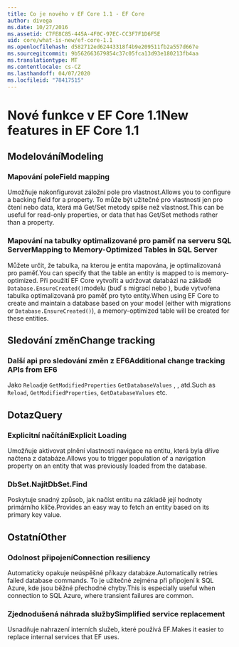 ```yaml
---
title: Co je nového v EF Core 1.1 - EF Core
author: divega
ms.date: 10/27/2016
ms.assetid: C7FE8C85-445A-4F0C-97EC-CC3F7F1D6F5E
uid: core/what-is-new/ef-core-1.1
ms.openlocfilehash: d582712ed62443318f4b9e209511fb2a557d667e
ms.sourcegitcommit: 9b562663679854c37c05fca13d93e180213fb4aa
ms.translationtype: MT
ms.contentlocale: cs-CZ
ms.lasthandoff: 04/07/2020
ms.locfileid: "78417515"
---
```

# <a name="new-features-in-ef-core-11"></a><span data-ttu-id="54774-102">Nové funkce v EF Core 1.1</span><span class="sxs-lookup"><span data-stu-id="54774-102">New features in EF Core 1.1</span></span>

## <a name="modeling"></a><span data-ttu-id="54774-103">Modelování</span><span class="sxs-lookup"><span data-stu-id="54774-103">Modeling</span></span>

### <a name="field-mapping"></a><span data-ttu-id="54774-104">Mapování pole</span><span class="sxs-lookup"><span data-stu-id="54774-104">Field mapping</span></span>

<span data-ttu-id="54774-105">Umožňuje nakonfigurovat záložní pole pro vlastnost.</span><span class="sxs-lookup"><span data-stu-id="54774-105">Allows you to configure a backing field for a property.</span></span> <span data-ttu-id="54774-106">To může být užitečné pro vlastnosti jen pro čtení nebo data, která má Get/Set metody spíše než vlastnost.</span><span class="sxs-lookup"><span data-stu-id="54774-106">This can be useful for read-only properties, or data that has Get/Set methods rather than a property.</span></span>

### <a name="mapping-to-memory-optimized-tables-in-sql-server"></a><span data-ttu-id="54774-107">Mapování na tabulky optimalizované pro paměť na serveru SQL Server</span><span class="sxs-lookup"><span data-stu-id="54774-107">Mapping to Memory-Optimized Tables in SQL Server</span></span>

<span data-ttu-id="54774-108">Můžete určit, že tabulka, na kterou je entita mapována, je optimalizovaná pro paměť.</span><span class="sxs-lookup"><span data-stu-id="54774-108">You can specify that the table an entity is mapped to is memory-optimized.</span></span> <span data-ttu-id="54774-109">Při použití EF Core vytvořit a udržovat databázi na základě `Database.EnsureCreated()`modelu (buď s migrací nebo ), bude vytvořena tabulka optimalizovaná pro paměť pro tyto entity.</span><span class="sxs-lookup"><span data-stu-id="54774-109">When using EF Core to create and maintain a database based on your model (either with migrations or `Database.EnsureCreated()`), a memory-optimized table will be created for these entities.</span></span>

## <a name="change-tracking"></a><span data-ttu-id="54774-110">Sledování změn</span><span class="sxs-lookup"><span data-stu-id="54774-110">Change tracking</span></span>

### <a name="additional-change-tracking-apis-from-ef6"></a><span data-ttu-id="54774-111">Další api pro sledování změn z EF6</span><span class="sxs-lookup"><span data-stu-id="54774-111">Additional change tracking APIs from EF6</span></span>

<span data-ttu-id="54774-112">Jako `Reload`je `GetModifiedProperties` `GetDatabaseValues` , , atd.</span><span class="sxs-lookup"><span data-stu-id="54774-112">Such as `Reload`, `GetModifiedProperties`, `GetDatabaseValues` etc.</span></span>

## <a name="query"></a><span data-ttu-id="54774-113">Dotaz</span><span class="sxs-lookup"><span data-stu-id="54774-113">Query</span></span>

### <a name="explicit-loading"></a><span data-ttu-id="54774-114">Explicitní načítání</span><span class="sxs-lookup"><span data-stu-id="54774-114">Explicit Loading</span></span>

<span data-ttu-id="54774-115">Umožňuje aktivovat plnění vlastnosti navigace na entitu, která byla dříve načtena z databáze.</span><span class="sxs-lookup"><span data-stu-id="54774-115">Allows you to trigger population of a navigation property on an entity that was previously loaded from the database.</span></span>

### <a name="dbsetfind"></a><span data-ttu-id="54774-116">DbSet.Najít</span><span class="sxs-lookup"><span data-stu-id="54774-116">DbSet.Find</span></span>

<span data-ttu-id="54774-117">Poskytuje snadný způsob, jak načíst entitu na základě její hodnoty primárního klíče.</span><span class="sxs-lookup"><span data-stu-id="54774-117">Provides an easy way to fetch an entity based on its primary key value.</span></span>

## <a name="other"></a><span data-ttu-id="54774-118">Ostatní</span><span class="sxs-lookup"><span data-stu-id="54774-118">Other</span></span>

### <a name="connection-resiliency"></a><span data-ttu-id="54774-119">Odolnost připojení</span><span class="sxs-lookup"><span data-stu-id="54774-119">Connection resiliency</span></span>

<span data-ttu-id="54774-120">Automaticky opakuje neúspěšné příkazy databáze.</span><span class="sxs-lookup"><span data-stu-id="54774-120">Automatically retries failed database commands.</span></span> <span data-ttu-id="54774-121">To je užitečné zejména při připojení k SQL Azure, kde jsou běžné přechodné chyby.</span><span class="sxs-lookup"><span data-stu-id="54774-121">This is especially useful when connection to SQL Azure, where transient failures are common.</span></span>

### <a name="simplified-service-replacement"></a><span data-ttu-id="54774-122">Zjednodušená náhrada služby</span><span class="sxs-lookup"><span data-stu-id="54774-122">Simplified service replacement</span></span>

<span data-ttu-id="54774-123">Usnadňuje nahrazení interních služeb, které používá EF.</span><span class="sxs-lookup"><span data-stu-id="54774-123">Makes it easier to replace internal services that EF uses.</span></span>
